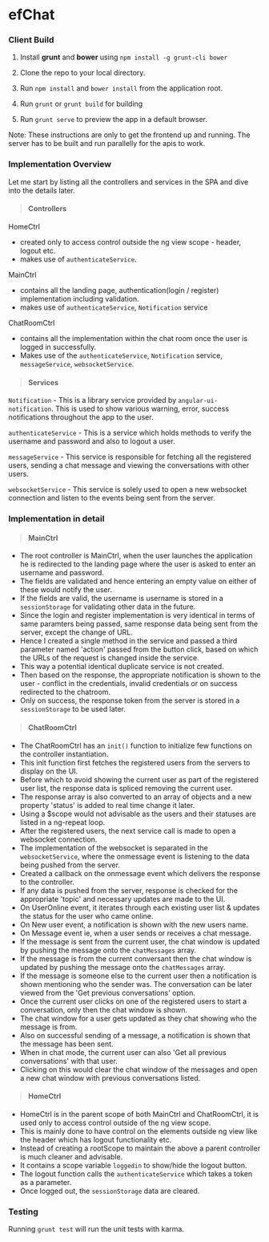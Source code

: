 # efChat


### Client Build

1) Install **grunt** and **bower** using `npm install -g grunt-cli bower`

2) Clone the repo to your local directory.

3) Run `npm install` and `bower install` from the application root.

4) Run `grunt` or `grunt build` for building

5) Run `grunt serve` to preview the app in a default browser.

Note: These instructions are only to get the frontend up and running. The server has to be built and run parallelly for the apis to work.  

### Implementation Overview

Let me start by listing all the controllers and services in the SPA and dive into the details later.

> #### Controllers

HomeCtrl
- created only to access control outside the ng view scope - header, logout etc.
- makes use of `authenticateService`.


MainCtrl
- contains all the landing page, authentication(login / register) implementation including validation.
- makes use of `authenticateService`, `Notification` service


ChatRoomCtrl
- contains all the implementation within the chat room once the user is logged in successfully.
- Makes use of the `authenticateService`, `Notification` service, `messageService`, `websocketService`.

> #### Services

`Notification` - This is a library service provided by `angular-ui-notification`. This is used to show various warning, error, success notifications throughout the app to the user.
 
`authenticateService` - This is a service which holds methods to verify the username and password and also to logout a user.

`messageService` - This service is responsible for fetching all the registered users, sending a chat message and viewing the conversations with other users.

`websocketService` - This service is solely used to open a new websocket connection and listen to the events being sent from the server.

### Implementation in detail

> #### MainCtrl

- The root controller is MainCtrl, when the user launches the application he is redirected to the landing page where the user is asked to enter an username and password.
- The fields are validated and hence entering an empty value on either of these would notify the user.
- If the fields are valid, the username is username is stored in a `sessionStorage` for validating other data in the future.
- Since the login and register implementation is very identical in terms of same paramters being passed, same response data being sent from the server, except the change of URL.
- Hence I created a single method in the service and passed a third parameter named 'action' passed from the button click, based on which the URLs of the request is changed inside the service.
- This way a potential identical duplicate service is not created.
- Then based on the response, the appropriate notification is shown to the user - conflict in the credentials, invalid credentials or on success redirected to the chatroom.
- Only on success, the response token from the server is stored in a `sessionStorage` to be used later.

> #### ChatRoomCtrl

- The ChatRoomCtrl has an `init()` function to initialize few functions on the controller instantiation.
- This init function first fetches the registered users from the servers to display on the UI.
- Before which to avoid showing the current user as part of the registered user list, the response data is spliced removing the current user.
- The response array is also converted to an array of objects and a new property 'status' is added to real time change it later.
- Using a $scope would not advisable as the users and their statuses are listed in a ng-repeat loop.
- After the registered users, the next service call is made to open a websocket connection.
- The implementation of the websocket is separated in the `websocketService`, where the onmessage event is listening to the data being pushed from the server.
- Created a callback on the onmessage event which delivers the response to the controller.
- If any data is pushed from the server, response is checked for the appropriate 'topic' and necessary updates are made to the UI.
- On UserOnline event, it iterates through each existing user list & updates the status for the user who came online.
- On New user event, a notification is shown with the new users name.
- On Message event ie, when a user sends or receives a chat message.
- If the message is sent from the current user, the chat window is updated by pushing the message onto the `chatMessages` array.
- If the message is from the current conversant then the chat window is updated by pushing the message onto the `chatMessages` array.
- If the message is someone else to the current user then a notification is shown mentioning who the sender was. The conversation can be later viewed from the 'Get previous conversations' option.
- Once the current user clicks on one of the registered users to start a conversation, only then the chat window is shown.
- The chat window for a user gets updated as they chat showing who the message is from.
- Also on successful sending of a message, a notification is shown that the message has been sent.
- When in chat mode, the current user can also 'Get all previous conversations' with that user.
- Clicking on this would clear the chat window of the messages and open a new chat window with previous conversations listed.

> #### HomeCtrl 

- HomeCtrl is in the parent scope of both MainCtrl and ChatRoomCtrl, it is used only to access control outside of the ng view scope.
- This is mainly done to have control on the elements outside ng view like the header which has logout functionality etc.
- Instead of creating a rootScope to maintain the above a parent controller is much cleaner and advisable.
- It contains a scope variable `loggedin` to show/hide the logout button.
- The logout function calls the `authenticateService` which takes a token as a parameter.
- Once logged out, the `sessionStorage` data are cleared.


### Testing

Running `grunt test` will run the unit tests with karma.
